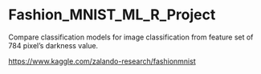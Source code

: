 # Fashion_MNIST_ML_R_Project
Compare classification models for image classification from feature set of 784 pixel’s darkness value.

https://www.kaggle.com/zalando-research/fashionmnist
